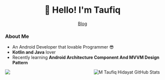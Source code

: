 <h1 align="center">👋 Hello! I'm Taufiq</h1>

<p align="center">
  <a href="http://squaredeep.blogspot.com/">
    Blog
  </a>
</p>


### About Me
- An Android Developer that lovable Programmer :sunglasses:
- **Kotlin and Java** lover
- Recently learning **Android Architecture Component And MVVM Design Pattern**

<img align="center" src="https://github-readme-stats.vercel.app/api/top-langs/?username=MtaufiqH&title_color=ffffff&text_color=c9cacc&icon_color=2bbc8a&bg_color=454545" />

<img align="right" src="https://github-readme-stats.vercel.app/api?username=MtaufiqH&show_icons=true&line_height=27&count_private=true&title_color=ffffff&text_color=c9cacc&icon_color=2bbc8a&bg_color=454545" alt="M Taufiq Hidayat GitHub Stats" />
